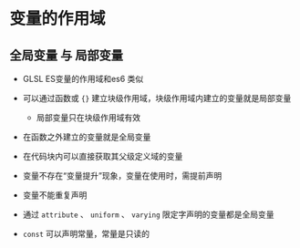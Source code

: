 # 变量的作用域

## 全局变量 与 局部变量

+ GLSL ES变量的作用域和es6 类似

+ 可以通过函数或 `{}` 建立块级作用域，块级作用域内建立的变量就是局部变量

  + 局部变量只在块级作用域有效

+ 在函数之外建立的变量就是全局变量

+ 在代码块内可以直接获取其父级定义域的变量

+ 变量不存在“变量提升”现象，变量在使用时，需提前声明

+ 变量不能重复声明

+ 通过 `attribute` 、 `uniform` 、 `varying` 限定字声明的变量都是全局变量

+ `const` 可以声明常量，常量是只读的

